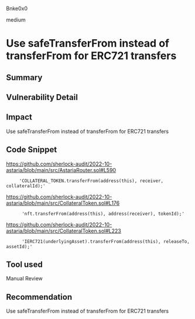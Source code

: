 Bnke0x0

medium

# Use safeTransferFrom instead of transferFrom for ERC721 transfers

## Summary

## Vulnerability Detail

## Impact
Use safeTransferFrom instead of transferFrom for ERC721 transfers
## Code Snippet
https://github.com/sherlock-audit/2022-10-astaria/blob/main/src/AstariaRouter.sol#L590

         'COLLATERAL_TOKEN.transferFrom(address(this), receiver, collateralId);'

https://github.com/sherlock-audit/2022-10-astaria/blob/main/src/CollateralToken.sol#L176

          'nft.transferFrom(address(this), address(receiver), tokenId);'

https://github.com/sherlock-audit/2022-10-astaria/blob/main/src/CollateralToken.sol#L223

          'IERC721(underlyingAsset).transferFrom(address(this), releaseTo, assetId);'

## Tool used

Manual Review

## Recommendation
Use safeTransferFrom instead of transferFrom for ERC721 transfers